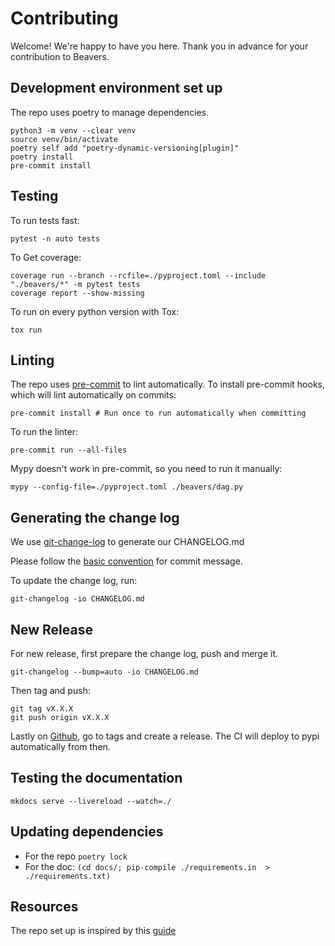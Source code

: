 # Contributing

Welcome! We're happy to have you here. Thank you in advance for your contribution to Beavers.

## Development environment set up

The repo uses poetry to manage dependencies.

```shell
python3 -m venv --clear venv
source venv/bin/activate
poetry self add "poetry-dynamic-versioning[plugin]"
poetry install
pre-commit install
```

## Testing

To run tests fast:

```shell
pytest -n auto tests
```

To Get coverage:

```shell
coverage run --branch --rcfile=./pyproject.toml --include "./beavers/*" -m pytest tests
coverage report --show-missing
```

To run on every python version with Tox:

```shell
tox run
```

## Linting

The repo uses [pre-commit](https://pre-commit.com/) to lint automatically.
To install pre-commit hooks, which will lint automatically on commits:
```shell
pre-commit install # Run once to run automatically when committing
```

To run the linter:

```shell
pre-commit run --all-files
```

Mypy doesn't work in pre-commit, so you need to run it manually:

```shell
mypy --config-file=./pyproject.toml ./beavers/dag.py
```


## Generating the change log

We use [git-change-log](https://pawamoy.github.io/git-changelog/usage/) to generate our CHANGELOG.md

Please follow the [basic convention](https://pawamoy.github.io/git-changelog/usage/#basic-convention) for commit message.

To update the change log, run:

```shell
git-changelog -io CHANGELOG.md
```

## New Release

For new release, first prepare the change log, push and merge it.

```shell
git-changelog --bump=auto -io CHANGELOG.md
```

Then tag and push:

```shell
git tag vX.X.X
git push origin vX.X.X
```

Lastly on [Github](https://github.com/tradewelltech/beavers), go to tags and create a release.
The CI will deploy to pypi automatically from then.

## Testing the documentation

```shell
mkdocs serve --livereload --watch=./
```

## Updating dependencies

- For the repo `poetry lock`
- For the doc: `(cd docs/; pip-compile ./requirements.in  > ./requirements.txt)`

## Resources

The repo set up is inspired by this [guide](https://mathspp.com/blog/how-to-create-a-python-package-in-2022)
